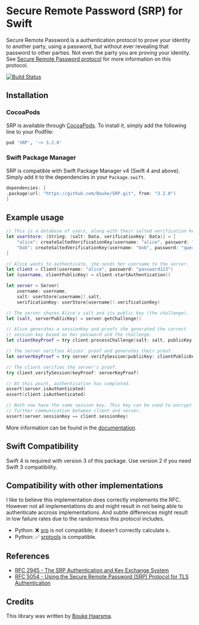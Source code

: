 Secure Remote Password (SRP) for Swift
======================================

Secure Remote Password is a authentication protocol to prove your identity to
another party, using a password, but without ever revealing that password to
other parties. Not even the party you are proving your identity. See [Secure Remote Password protocol][5] for more information on this protocol.

[![Build Status](https://travis-ci.org/Bouke/SRP.svg?branch=master)](https://travis-ci.org/Bouke/SRP)

## Installation

### CocoaPods

SRP is available through [CocoaPods](http://cocoapods.org). To install
it, simply add the following line to your Podfile:

```ruby
pod 'SRP', '~> 3.2.0'
```

### Swift Package Manager

SRP is compatible with Swift Package Manager v4 (Swift 4 and above). Simply add it to the dependencies in your `Package.swift`.

```Swift
dependencies: [
.package(url: "https://github.com/Bouke/SRP.git", from: "3.2.0")
]
```

## Example usage

```swift
// This is a database of users, along with their salted verification keys
let userStore: [String: (salt: Data, verificationKey: Data)] = [
    "alice": createSaltedVerificationKey(username: "alice", password: "password123"),
    "bob": createSaltedVerificationKey(username: "bob", password: "qwerty12345"),
]

// Alice wants to authenticate, she sends her username to the server.
let client = Client(username: "alice", password: "password123")
let (username, clientPublicKey) = client.startAuthentication()

let server = Server(
    username: username,
    salt: userStore[username]!.salt,
    verificationKey: userStore[username]!.verificationKey)

// The server shares Alice's salt and its public key (the challenge).
let (salt, serverPublicKey) = server.getChallenge()

// Alice generates a sessionKey and proofs she generated the correct
// session key based on her password and the challenge.
let clientKeyProof = try client.processChallenge(salt: salt, publicKey: serverPublicKey)

// The server verifies Alices' proof and generates their proof.
let serverKeyProof = try server.verifySession(publicKey: clientPublicKey, keyProof: clientKeyProof)

// The client verifies the server's proof.
try client.verifySession(keyProof: serverKeyProof)

// At this point, authentication has completed.
assert(server.isAuthenticated)
assert(client.isAuthenticated)

// Both now have the same session key. This key can be used to encrypt
// further communication between client and server.
assert(server.sessionKey == client.sessionKey)
```

More information can be found in the [documentation](http://boukehaarsma.nl/SRP).

## Swift Compatibility

Swift 4 is required with version 3 of this package. Use version 2 if you need 
Swift 3 compatibility.

## Compatibility with other implementations

I like to believe this implementation does correctly implements the RFC.
However not all implementations do and might result in not being able to
authenticate accross implementations. And subtle differences might result in
low failure rates due to the randomness this protocol includes.

* Python: ❌ [srp][2] is not compatible; it doesn't correctly calculate `k`.
* Python: ✅ [srptools][3] is compatible.

## References

* [RFC 2945 - The SRP Authentication and Key Exchange System][0]
* [RFC 5054 - Using the Secure Remote Password (SRP) Protocol for TLS Authentication][1]

## Credits

This library was written by [Bouke Haarsma][4].

[0]: https://tools.ietf.org/html/rfc2945
[1]: https://tools.ietf.org/html/rfc5054
[2]: https://pypi.python.org/pypi/srp
[3]: https://pypi.python.org/pypi/srptools
[4]: https://twitter.com/BoukeHaarsma
[5]: https://en.wikipedia.org/wiki/Secure_Remote_Password_protocol
